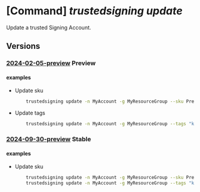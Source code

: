 # [Command] _trustedsigning update_

Update a trusted Signing Account.

## Versions

### [2024-02-05-preview](/Resources/mgmt-plane/L3N1YnNjcmlwdGlvbnMve30vcmVzb3VyY2Vncm91cHMve30vcHJvdmlkZXJzL21pY3Jvc29mdC5jb2Rlc2lnbmluZy9jb2Rlc2lnbmluZ2FjY291bnRzL3t9/2024-02-05-preview.xml) **Preview**

<!-- mgmt-plane /subscriptions/{}/resourcegroups/{}/providers/microsoft.codesigning/codesigningaccounts/{} 2024-02-05-preview -->

#### examples

- Update sku
    ```bash
        trustedsigning update -n MyAccount -g MyResourceGroup --sku Premium
    ```

- Update tags
    ```bash
        trustedsigning update -n MyAccount -g MyResourceGroup --tags "key1=value1 key2=value2"
    ```

### [2024-09-30-preview](/Resources/mgmt-plane/L3N1YnNjcmlwdGlvbnMve30vcmVzb3VyY2Vncm91cHMve30vcHJvdmlkZXJzL21pY3Jvc29mdC5jb2Rlc2lnbmluZy9jb2Rlc2lnbmluZ2FjY291bnRzL3t9/2024-09-30-preview.xml) **Stable**

<!-- mgmt-plane /subscriptions/{}/resourcegroups/{}/providers/microsoft.codesigning/codesigningaccounts/{} 2024-09-30-preview -->

#### examples

- Update sku
    ```bash
        trustedsigning update -n MyAccount -g MyResourceGroup --sku Premium
        trustedsigning update -n MyAccount -g MyResourceGroup --tags "key1=value1 key2=value2"
    ```
